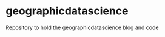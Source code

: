 geographicdatascience
=====================

Repository to hold the geographicdatascience blog and code
